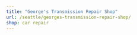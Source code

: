 ```yaml
---
title: "George's Transmission Repair Shop"
url: /seattle/georges-transmission-repair-shop/
shop: car repair
---
```

